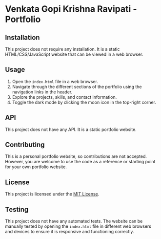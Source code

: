 # Venkata Gopi Krishna Ravipati - Portfolio

## Installation
This project does not require any installation. It is a static HTML/CSS/JavaScript website that can be viewed in a web browser.

## Usage
1. Open the `index.html` file in a web browser.
2. Navigate through the different sections of the portfolio using the navigation links in the header.
3. Explore the projects, skills, and contact information.
4. Toggle the dark mode by clicking the moon icon in the top-right corner.

## API
This project does not have any API. It is a static portfolio website.

## Contributing
This is a personal portfolio website, so contributions are not accepted. However, you are welcome to use the code as a reference or starting point for your own portfolio website.

## License
This project is licensed under the [MIT License](LICENSE).

## Testing
This project does not have any automated tests. The website can be manually tested by opening the `index.html` file in different web browsers and devices to ensure it is responsive and functioning correctly.

